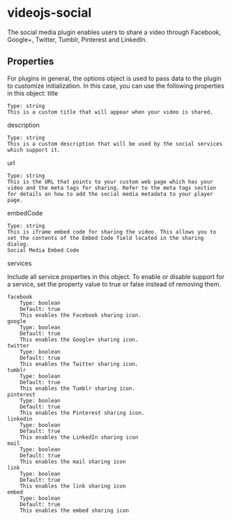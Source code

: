 # videojs-social
The social media plugin enables users to share a video through Facebook, Google+, Twitter, Tumblr, Pinterest and LinkedIn.

## Properties

For plugins in general, the options object is used to pass data to the plugin to customize initialization. In this case, you can use the following properties in this object:
title

    Type: string
    This is a custom title that will appear when your video is shared.

description

    Type: string
    This is a custom description that will be used by the social services which support it.

url

    Type: string
    This is the URL that points to your custom web page which has your video and the meta tags for sharing. Refer to the meta tags section for details on how to add the social media metadata to your player page.

embedCode

    Type: string
    This is iframe embed code for sharing the video. This allows you to set the contents of the Embed Code field located in the sharing dialog.
    Social Media Embed Code

services

Include all service properties in this object. To enable or disable support for a service, set the property value to true or false instead of removing them.

    facebook
        Type: boolean
        Default: true
        This enables the Facebook sharing icon.
    google
        Type: boolean
        Default: true
        This enables the Google+ sharing icon.
    twitter
        Type: boolean
        Default: true
        This enables the Twitter sharing icon.
    tumblr
        Type: boolean
        Default: true
        This enables the Tumblr sharing icon.
    pinterest
        Type: boolean
        Default: true
        This enables the Pinterest sharing icon.
    linkedin
        Type: boolean
        Default: true
        This enables the LinkedIn sharing icon
    mail
        Type: boolean
        Default: true
        This enables the mail sharing icon
    link
        Type: boolean
        Default: true
        This enables the link sharing icon
    embed
        Type: boolean
        Default: true
        This enables the embed sharing icon
